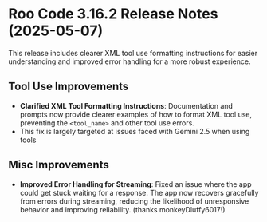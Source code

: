 # Roo Code 3.16.2 Release Notes (2025-05-07)

This release includes clearer XML tool use formatting instructions for easier understanding and improved error handling for a more robust experience.

## Tool Use Improvements
*   **Clarified XML Tool Formatting Instructions**: Documentation and prompts now provide clearer examples of how to format XML tool use, preventing the `<tool_name>` and other tool use errors. 
*   This fix is largely targeted at issues faced with Gemini 2.5 when using tools

## Misc Improvements
*   **Improved Error Handling for Streaming**: Fixed an issue where the app could get stuck waiting for a response. The app now recovers gracefully from errors during streaming, reducing the likelihood of unresponsive behavior and improving reliability. (thanks monkeyDluffy6017!)